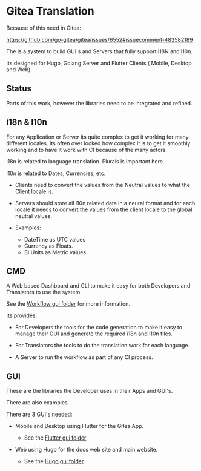# Gitea Translation


Because of this need in Gitea:

https://github.com/go-gitea/gitea/issues/6552#issuecomment-483582189

The is a system to build GUI's and Servers that fully support i18N and l10n.

Its designed for Hugo, Golang Server and Flutter Clients ( Mobile, Desktop and Web).


## Status

Parts of this work, however the libraries need to be integrated and refined.

## i18n & l10n

For any Application or Server its quite complex to get it working for many different locales. Its often over looked how complex it is to get it smoothly working and to have it work with CI because of the many actors.

i18n is related to language translation. Plurals is important here.


l10n is related to Dates, Currencies, etc.

- Clients need to convert the values from the Neutral values to what the Client locale is.

- Servers should store all l10n related data in a neural format and for each locale it needs to convert the values from the client locale to the global neutral values.

- Examples:

	- DateTime as UTC values
	- Currency as Floats.
	- SI Units as Metric values


## CMD

A Web based Dashboard and CLI to make it easy for both Developers and Translators to use the system.

See the [Workflow gui folder](/cmd/workflpw/README.md) for more information.

Its provides:

- For Developers the tools for the code generation to make it easy to manage their GUI and generate the required i18n and l10n files.

- For Translators the tools to do the translation work for each language.

- A Server to run the workflow as part of any CI process.


## GUI

These are the libraries the Developer uses in their Apps and GUI's.

There are also examples.

There are 3 GUI's needed:

- Mobile and Desktop using Flutter for the Gitea App.
	- See the [Flutter gui folder](/gui/flutter/README.md)

- Web using Hugo for the docs web site and main website.
	- See the [Hugo gui folder](/gui/hugo/README.md)

